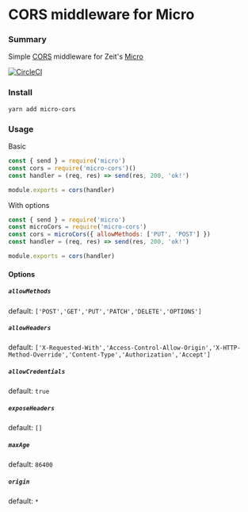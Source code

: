 # CORS middleware for Micro

### Summary

Simple [CORS](https://developer.mozilla.org/en-US/docs/Web/HTTP/Access_control_CORS) middleware for Zeit's [Micro](https://github.com/zeit/micro)

[![CircleCI](https://circleci.com/gh/possibilities/micro-cors.svg?style=svg)](https://circleci.com/gh/possibilities/micro-cors)

### Install

```
yarn add micro-cors
```

### Usage

Basic

```js
const { send } = require('micro')
const cors = require('micro-cors')()
const handler = (req, res) => send(res, 200, 'ok!')

module.exports = cors(handler)
```

With options

```js
const { send } = require('micro')
const microCors = require('micro-cors')
const cors = microCors({ allowMethods: ['PUT', 'POST'] })
const handler = (req, res) => send(res, 200, 'ok!')

module.exports = cors(handler)
```

#### Options

##### `allowMethods`

default: `['POST','GET','PUT','PATCH','DELETE','OPTIONS']`

##### `allowHeaders`

default: `['X-Requested-With','Access-Control-Allow-Origin','X-HTTP-Method-Override','Content-Type','Authorization','Accept']`

##### `allowCredentials`

default: `true`

##### `exposeHeaders`

default: `[]`

##### `maxAge`

default: `86400`

##### `origin`

default: `*`
